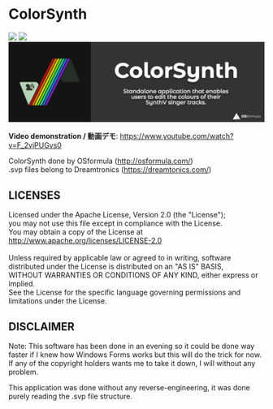 # ColorSynth
![](https://img.shields.io/badge/version-1.3.1b-blue) ![](https://img.shields.io/badge/intended%20for-SynthV%20(.svp)-brightgreen)
![alt text](https://github.com/OSformula/ColorSynth/blob/master/01_colorsynth.png)

**Video demonstration / 動画デモ**: https://www.youtube.com/watch?v=F_2vjPUGvs0

ColorSynth done by OSformula (http://osformula.com/)<br>
.svp files belong to Dreamtronics (https://dreamtonics.com/)

## LICENSES
Licensed under the Apache License, Version 2.0 (the "License");<br>
you may not use this file except in compliance with the License.<br>
You may obtain a copy of the License at<br>
    http://www.apache.org/licenses/LICENSE-2.0<br>
<br>
Unless required by applicable law or agreed to in writing, software<br>
distributed under the License is distributed on an "AS IS" BASIS,<br>
WITHOUT WARRANTIES OR CONDITIONS OF ANY KIND, either express or implied.<br>
See the License for the specific language governing permissions and<br>
limitations under the License.<br>

## DISCLAIMER
Note: This software has been done in an evening so it could be done way faster if I knew how Windows Forms works but this will do the trick for now.
If any of the copyright holders wants me to take it down, I will without any problem.

This application was done without any reverse-engineering, it was done purely reading the .svp file structure.

